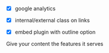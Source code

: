 - [x] google analytics
- [x] internal/external class on links
- [x] embed plugin with outline option


Give your content the features it serves